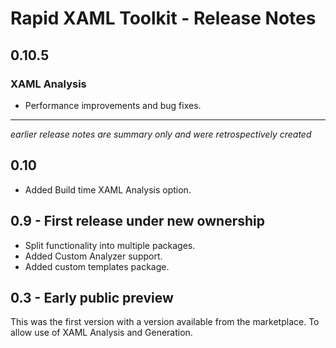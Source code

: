 # Rapid XAML Toolkit - Release Notes

## 0.10.5

### XAML Analysis

- Performance improvements and bug fixes.

---

_earlier release notes are summary only and were retrospectively created_

## 0.10

- Added Build time XAML Analysis option.

## 0.9 - First release under new ownership

- Split functionality into multiple packages.
- Added Custom Analyzer support.
- Added custom templates package.

## 0.3 - Early public preview

This was the first version with a version available from the marketplace. To allow use of XAML Analysis and Generation.
